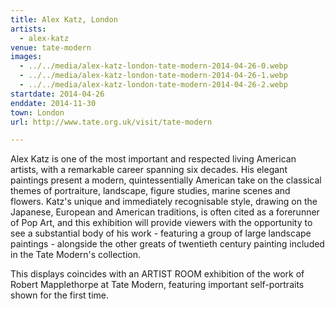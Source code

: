 ```yaml
---
title: Alex Katz, London
artists:
  - alex-katz
venue: tate-modern
images:
  - ../../media/alex-katz-london-tate-modern-2014-04-26-0.webp
  - ../../media/alex-katz-london-tate-modern-2014-04-26-1.webp
  - ../../media/alex-katz-london-tate-modern-2014-04-26-2.webp
startdate: 2014-04-26
enddate: 2014-11-30
town: London
url: http://www.tate.org.uk/visit/tate-modern

---
```


Alex Katz is one of the most important and respected living American artists, with a remarkable career spanning six decades. His elegant paintings present a modern, quintessentially American take on the classical themes of portraiture, landscape, figure studies, marine scenes and flowers. Katz's unique and immediately recognisable style, drawing on the Japanese, European and American traditions, is often cited as a forerunner of Pop Art, and this exhibition will provide viewers with the opportunity to see a substantial body of his work - featuring a group of large landscape paintings - alongside the other greats of twentieth century painting included in the Tate Modern's collection.

This displays coincides with an ARTIST ROOM exhibition of the work of Robert Mapplethorpe at Tate Modern, featuring important self-portraits shown for the first time.